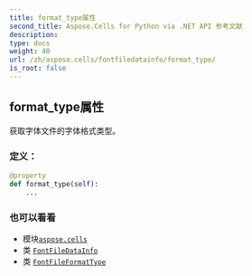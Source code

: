 ```yaml
---
title: format_type属性
second_title: Aspose.Cells for Python via .NET API 参考文献
description:
type: docs
weight: 40
url: /zh/aspose.cells/fontfiledatainfo/format_type/
is_root: false
---
```

## format_type属性

获取字体文件的字体格式类型。
### 定义：
```python
@property
def format_type(self):
    ...
```

### 也可以看看
* 模块[`aspose.cells`](../../)
* 类 [`FontFileDataInfo`](/cells/python-net/zh/aspose.cells/fontfiledatainfo)
* 类 [`FontFileFormatType`](/cells/python-net/zh/aspose.cells/fontfileformattype)
